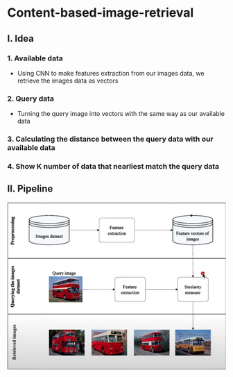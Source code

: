 # Content-based-image-retrieval

## I. Idea

### 1. Available data

- Using CNN to make features extraction from our images data, we retrieve the images data as vectors

### 2. Query data

- Turning the query image into vectors with the same way as our available data

### 3. Calculating the distance between the query data with our available data

### 4. Show K number of data that nearliest match the query data

## II. Pipeline

![](./src/assets/1.png)